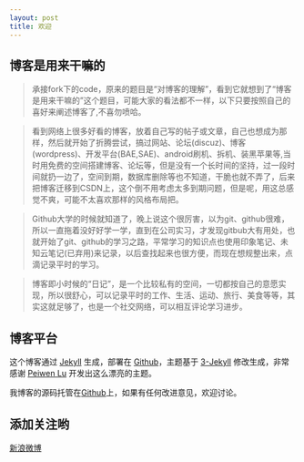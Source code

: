 ```yaml
---
layout: post
title: 欢迎
---
```


## 博客是用来干嘛的

> 承接fork下的code，原来的题目是“对博客的理解”，看到它就想到了“博客是用来干嘛的”这个题目，可能大家的看法都不一样，以下只要按照自己的喜好来阐述博客了,不喜勿喷哈。

> 看到网络上很多好看的博客，放着自己写的帖子或文章，自己也想成为那样，然后就开始了折腾尝试，搞过网站、论坛(discuz)、博客(wordpress)、开发平台(BAE,SAE)、android刷机、拆机、装黑苹果等,当时用免费的空间搭建博客、论坛等，但是没有一个长时间的坚持，过一段时间就扔一边了，空间到期，数据库删除等也不知道，干脆也就不弄了，后来把博客迁移到CSDN上，这个倒不用考虑太多到期问题，但是呢，用这总感觉不爽，可能不太喜欢那样的风格布局把。

> Github大学的时候就知道了，晚上说这个很厉害，以为git、github很难，所以一直拖着没好好学一学，直到在公司实习，才发现gitbub大有用处，也就开始了git、github的学习之路，平常学习的知识点也使用印象笔记、未知云笔记(已弃用)来记录，以后查找起来也很方便，而现在想规整出来，点滴记录平时的学习。

> 博客即小时候的“日记”，是一个比较私有的空间，一切都按自己的意愿实现，所以很舒心，可以记录平时的工作、生活、运动、旅行、美食等等，其实这就足够了，也是一个社交网络，可以相互评论学习进步。

## 博客平台

这个博客通过 [Jekyll](http://jekyllrb.com/) 生成，部署在 [Github](https://pages.github.com)，主题基于 [3-Jekyll](https://github.com/P233/3-Jekyll) 修改生成，非常感谢 [Peiwen Lu](https://github.com/P233) 开发出这么漂亮的主题。

我博客的源码托管在[Github](https://github.com/whiskeyfei)上，如果有任何改进意见，欢迎讨论。

## 添加关注哟

[新浪微博](http://weibo.com/u/2395897511)<br/>